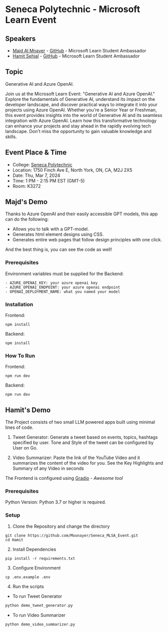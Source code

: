 # Seneca Polytechnic - Microsoft Learn Event

## Speakers

- [Majd Al Mnayer](https://mvp.microsoft.com/en-US/studentambassadors/profile/a9c7e159-8323-4ec9-8804-21f67fce6a1e) - [GitHub](https://github.com/Mounayer) - Microsoft Learn Student Ambassador
- [Hamit Sehjal](https://mvp.microsoft.com/en-US/studentambassadors/profile/359c1cbf-2337-4cd7-ba06-ffa7923900ff) - [GitHub](https://github.com/hamitsehjal) - Microsoft Learn Student Ambassador

## Topic

Generative AI and Azure OpenAI.

Join us at the Microsoft Learn Event: "Generative AI and Azure OpenAI." Explore the fundamentals of Generative AI, understand its impact on the developer landscape, and discover practical ways to integrate it into your projects using Azure OpenAI. Whether you're a Senior Year or Freshman, this event provides insights into the world of Generative AI and its seamless integration with Azure OpenAI. Learn how this transformative technology can enhance your projects and stay ahead in the rapidly evolving tech landscape. Don't miss the opportunity to gain valuable knowledge and skills.

## Event Place & Time

- College: [Seneca Polytechnic](https://www.senecapolytechnic.ca/home.html)
- Location: 1750 Finch Ave E, North York, ON, CA, M2J 2X5
- Date: Thu, Mar 7, 2024
- Time: 1 PM - 2:15 PM EST (GMT-5)
- Room: K3272

## Majd's Demo

Thanks to Azure OpenAI and their easily accessible GPT models, this app can do the following:
- Allows you to talk with a GPT-model.
- Generates html element designs using CSS.
- Generates entire web pages that follow design principles with one click.

And the best thing is, you can see the code as well!

### Prerequisites

Environment variables must be supplied for the Backend:

    - AZURE_OPENAI_KEY: your azure openai key
    - AZURE_OPENAI_ENDPOINT: your azure openai endpoint
    - OPENAI_DEPLOYMENT_NAME: what you named your model

### Installation

Frontend:

    npm install

Backend:

    npm install

### How To Run

Frontend:

    npm run dev

Backend:

    npm run dev

## Hamit's Demo
The Project consists of two small LLM powered apps built using minimal lines of code.

1. Tweet Generator: Generate a tweet based on events, topics, hashtags specified by user. Tone and Style of the tweet can be configured by User on Go.

2. Video Summarizer: Paste the link of the YouTube Video and it summarizes the content of the video for you. See the Key Highlights and Summary of any Video in seconds

The Frontend is configured using [Gradio](https://www.gradio.app) - *Awesome tool*
### Prerequisites

Python Version:
Python 3.7 or higher is required.

### Setup
1. Clone the Repository and change the directory
```
git clone https://github.com/Mounayer/Seneca_MLSA_Event.git
cd Hamit
```

2. Install Dependencies
```
pip install -r requirements.txt
```

3. Configure Environment
```
cp .env.example .env
```

4. Run the scripts
- To run Tweet Generator
```python
python demo_tweet_generator.py
```
- To run Video Summarizer
```python
python demo_video_summarizer.py
```
